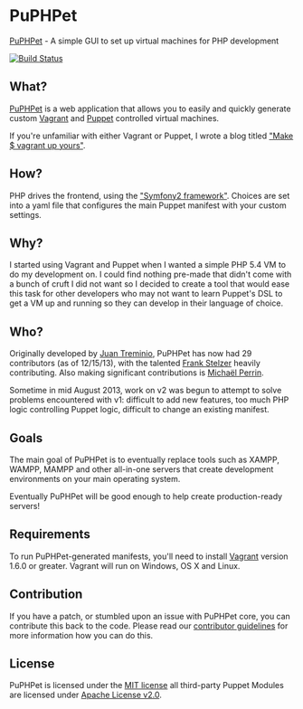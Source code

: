 # PuPHPet #

[PuPHPet](https://puphpet.com) - A simple GUI to set up virtual machines for PHP development

[![Build Status](https://travis-ci.org/puphpet/puphpet.png)](https://travis-ci.org/puphpet/puphpet)

## What? ##

[PuPHPet](https://puphpet.com) is a web application that allows you to easily and quickly generate custom
[Vagrant](http://vagrantup.com) and [Puppet](https://puppetlabs.com) controlled virtual machines.

If you're unfamiliar with either Vagrant or Puppet, I wrote a blog titled
["Make $ vagrant up yours"](https://jtreminio.com/2013/06/make_vagrant_up_yours/).

## How? ##

PHP drives the frontend, using the ["Symfony2 framework"](http://symfony.com/). Choices are set into a yaml file that
configures the main Puppet manifest with your custom settings.

## Why? ##

I started using Vagrant and Puppet when I wanted a simple PHP 5.4 VM to do my development on. I could find nothing
pre-made that didn't come with a bunch of cruft I did not want so I decided to create a tool that would ease this
task for other developers who may not want to learn Puppet's DSL to get a VM up and running so they can develop
in their language of choice.

## Who? ##

Originally developed by [Juan Treminio](https://jtreminio.com), PuPHPet has now had 29 contributors (as of 12/15/13),
with the talented [Frank Stelzer](https://twitter.com/frastel) heavily contributing. Also making significant
contributions is [Michaël Perrin](http://www.michaelperrin.fr/).

Sometime in mid August 2013, work on v2 was begun to attempt to solve problems encountered with v1: difficult to
add new features, too much PHP logic controlling Puppet logic, difficult to change an existing manifest.

## Goals ##

The main goal of PuPHPet is to eventually replace tools such as XAMPP, WAMPP, MAMPP and other all-in-one servers that
create development environments on your main operating system.

Eventually PuPHPet will be good enough to help create production-ready servers!

## Requirements ##

To run PuPHPet-generated manifests, you'll need to install [Vagrant](http://downloads.vagrantup.com/) version 1.6.0 or
greater. Vagrant will run on Windows, OS X and Linux.

## Contribution ##

If you have a patch, or stumbled upon an issue with PuPHPet core, you can contribute this back to the code. Please read our [contributor guidelines](https://github.com/puphpet/puphpet/blob/master/CONTRIBUTING.md) for more information how you can do this.

## License ##

PuPHPet is licensed under the [MIT license](http://opensource.org/licenses/mit-license.php) all third-party Puppet
Modules are licensed under [Apache License v2.0](http://www.apache.org/licenses/LICENSE-2.0).
